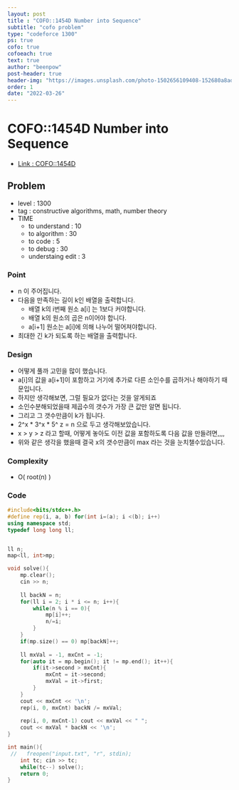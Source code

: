 ```yaml
---
layout: post
title : "COFO::1454D Number into Sequence"
subtitle: "cofo problem"
type: "codeforce 1300"
ps: true
cofo: true
cofoeach: true
text: true
author: "beenpow"
post-header: true
header-img: "https://images.unsplash.com/photo-1502656109408-152680a8ad1c?ixlib=rb-1.2.1&ixid=MnwxMjA3fDB8MHxzZWFyY2h8MXx8c3RhcnRzfGVufDB8fDB8fA%3D%3D&w=1000&q=80"
order: 1
date: "2022-03-26"
---
```

# COFO::1454D Number into Sequence
- [Link : COFO::1454D](https://codeforces.com/problemset/problem/1454/D)


## Problem 

- level : 1300
- tag : constructive algorithms, math, number theory
- TIME
  - to understand    : 10
  - to algorithm     : 30
  - to code          : 5
  - to debug         : 30
  - understaing edit : 3

### Point
- n 이 주어집니다.
- 다음을 만족하는 길이 k인 배열을 출력합니다.
  - 배열 k의 i번째 원소 a[i] 는 1보다 커야합니다.
  - 배열 k의 원소의 곱은 n이어야 합니다.
  - a[i+1] 원소는 a[i]에 의해 나누어 떨어져야합니다.
- 최대한 긴 k가 되도록 하는 배열을 출력합니다.

### Design
- 어떻게 풀까 고민을 많이 했습니다.
- a[i]의 값을 a[i+1]이 포함하고 거기에 추가로 다른 소인수를 곱하거나 해야하기 때문입니다.
- 하지만 생각해보면, 그럴 필요가 없다는 것을 알게되죠
- 소인수분해되었을때 제곱수의 갯수가 가장 큰 값만 알면 됩니다.
- 그리고 그 갯수만큼이 k가 됩니다.
- 2^x * 3^x * 5^ z = n 으로 두고 생각해보았습니다.
- x > y > z 라고 할때, 어떻게 놓아도 이전 값을 포함하도록 다음 값을 만들려면,,,,
- 위와 같은 생각을 했을때 결국 x의 갯수만큼이 max 라는 것을 눈치챌수있습니다.

### Complexity
- O( root(n) )

### Code

```cpp
#include<bits/stdc++.h>
#define rep(i, a, b) for(int i=(a); i <(b); i++)
using namespace std;
typedef long long ll;


ll n;
map<ll, int>mp;

void solve(){
    mp.clear();
    cin >> n;
    
    ll backN = n;
    for(ll i = 2; i * i <= n; i++){
        while(n % i == 0){
            mp[i]++;
            n/=i;
        }
    }
    if(mp.size() == 0) mp[backN]++;
    
    ll mxVal = -1, mxCnt = -1;
    for(auto it = mp.begin(); it != mp.end(); it++){
        if(it->second > mxCnt){
            mxCnt = it->second;
            mxVal = it->first;
        }
    }
    cout << mxCnt << '\n';
    rep(i, 0, mxCnt) backN /= mxVal;
    
    rep(i, 0, mxCnt-1) cout << mxVal << " ";
    cout << mxVal * backN << '\n';
}

int main(){
 //   freopen("input.txt", "r", stdin);
    int tc; cin >> tc;
    while(tc--) solve();
    return 0;
}

```
